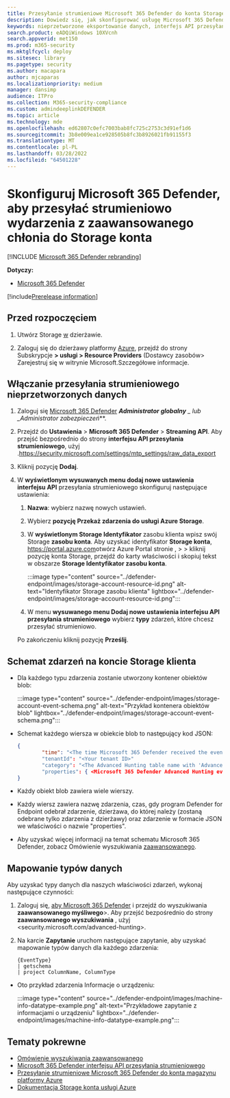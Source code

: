 ```yaml
---
title: Przesyłanie strumieniowe Microsoft 365 Defender do konta Storage
description: Dowiedz się, jak skonfigurować usługę Microsoft 365 Defender przesyłania strumieniowego wydarzeń zaawansowanego chłonia na Storage konto.
keywords: nieprzetworzone eksportowanie danych, interfejs API przesyłania strumieniowego, interfejs API, centrum wydarzeń, magazyn platformy Azure, konto magazynu, zaawansowane szukanie, pierwotne udostępnianie danych
search.product: eADQiWindows 10XVcnh
search.appverid: met150
ms.prod: m365-security
ms.mktglfcycl: deploy
ms.sitesec: library
ms.pagetype: security
ms.author: macapara
author: mjcaparas
ms.localizationpriority: medium
manager: dansimp
audience: ITPro
ms.collection: M365-security-compliance
ms.custom: admindeeplinkDEFENDER
ms.topic: article
ms.technology: mde
ms.openlocfilehash: ed62807c0efc7003bab8fc725c2753c3d91ef1d6
ms.sourcegitcommit: 3b8e009ea1ce928505b8fc3b8926021fb91155f3
ms.translationtype: MT
ms.contentlocale: pl-PL
ms.lasthandoff: 03/28/2022
ms.locfileid: "64501228"
---
```

# <a name="configure-microsoft-365-defender-to-stream-advanced-hunting-events-to-your-storage-account"></a>Skonfiguruj Microsoft 365 Defender, aby przesyłać strumieniowo wydarzenia z zaawansowanego chłonia do Storage konta

[!INCLUDE [Microsoft 365 Defender rebranding](../../includes/microsoft-defender.md)]


**Dotyczy:**
- [Microsoft 365 Defender](https://go.microsoft.com/fwlink/?linkid=2118804)

[!include[Prerelease information](../../includes/prerelease.md)]

## <a name="before-you-begin"></a>Przed rozpoczęciem

1. Utwórz Storage [w](/azure/storage/common/storage-account-overview) dzierżawie.

2. Zaloguj się do dzierżawy platformy [Azure](https://ms.portal.azure.com/), przejdź do strony Subskrypcje **> usługi > Resource Providers** (Dostawcy zasobów> Zarejestruj się w witrynie Microsoft.Szczegółowe informacje.

## <a name="enable-raw-data-streaming"></a>Włączanie przesyłania strumieniowego nieprzetworzonych danych

1. Zaloguj się <a href="https://go.microsoft.com/fwlink/p/?linkid=2077139" target="_blank">Microsoft 365 Defender</a> ***Administrator globalny** _ lub _*_Administrator zabezpieczeń_**.

2. Przejdź do **Ustawienia** \> **Microsoft 365 Defender** \> **Streaming API**. Aby przejść bezpośrednio do strony **interfejsu API przesyłania strumieniowego**, użyj .<https://security.microsoft.com/settings/mtp_settings/raw_data_export>

3. Kliknij pozycję **Dodaj**.

4. W **wyświetlonym wysuwanych menu dodaj nowe ustawienia interfejsu API** przesyłania strumieniowego skonfiguruj następujące ustawienia:
   1. **Nazwa**: wybierz nazwę nowych ustawień.
   2. Wybierz **pozycję Przekaż zdarzenia do usługi Azure Storage**.
   3. W **wyświetlonym Storage Identyfikator** zasobu klienta wpisz swój Storage **zasobu konta**. Aby uzyskać identyfikator **Storage konta**, <https://portal.azure.com>otwórz Azure Portal stronie ,  \> \> kliknij pozycję konta Storage, przejdź do karty właściwości i skopiuj tekst w obszarze **Storage Identyfikator zasobu konta**.

      :::image type="content" source="../defender-endpoint/images/storage-account-resource-id.png" alt-text="Identyfikator Storage zasobu klienta" lightbox="../defender-endpoint/images/storage-account-resource-id.png":::

   4. W menu **wysuwanego menu Dodaj nowe ustawienia interfejsu API przesyłania strumieniowego** wybierz **typy** zdarzeń, które chcesz przesyłać strumieniowo.

   Po zakończeniu kliknij pozycję **Prześlij**.

## <a name="the-schema-of-the-events-in-the-storage-account"></a>Schemat zdarzeń na koncie Storage klienta

- Dla każdego typu zdarzenia zostanie utworzony kontener obiektów blob:

  :::image type="content" source="../defender-endpoint/images/storage-account-event-schema.png" alt-text="Przykład kontenera obiektów blob" lightbox="../defender-endpoint/images/storage-account-event-schema.png":::

- Schemat każdego wiersza w obiekcie blob to następujący kod JSON:

  ```JSON
  {
          "time": "<The time Microsoft 365 Defender received the event>"
          "tenantId": "<Your tenant ID>"
          "category": "<The Advanced Hunting table name with 'AdvancedHunting-' prefix>"
          "properties": { <Microsoft 365 Defender Advanced Hunting event as Json> }
  }
  ```

- Każdy obiekt blob zawiera wiele wierszy.

- Każdy wiersz zawiera nazwę zdarzenia, czas, gdy program Defender for Endpoint odebrał zdarzenie, dzierżawa, do której należy (zostaną odebrane tylko zdarzenia z dzierżawy) oraz zdarzenie w formacie JSON we właściwości o nazwie "properties".

- Aby uzyskać więcej informacji na temat schematu Microsoft 365 Defender, zobacz Omówienie wyszukiwania [zaawansowanego](../defender/advanced-hunting-overview.md).

## <a name="data-types-mapping"></a>Mapowanie typów danych

Aby uzyskać typy danych dla naszych właściwości zdarzeń, wykonaj następujące czynności:

1. Zaloguj się, <a href="https://go.microsoft.com/fwlink/p/?linkid=2077139" target="_blank">aby Microsoft 365 Defender</a> i przejdź do wyszukiwania **zaawansowanego myśliwego**\>. Aby przejść bezpośrednio do strony **zaawansowanego wyszukiwania** , użyj <security.microsoft.com/advanced-hunting>.

2. Na karcie **Zapytanie** uruchom następujące zapytanie, aby uzyskać mapowanie typów danych dla każdego zdarzenia:

   ```text
   {EventType}
   | getschema
   | project ColumnName, ColumnType
   ```

- Oto przykład zdarzenia Informacje o urządzeniu:

  :::image type="content" source="../defender-endpoint/images/machine-info-datatype-example.png" alt-text="Przykładowe zapytanie z informacjami o urządzeniu" lightbox="../defender-endpoint/images/machine-info-datatype-example.png":::

## <a name="related-topics"></a>Tematy pokrewne

- [Omówienie wyszukiwania zaawansowanego](../defender/advanced-hunting-overview.md)
- [Microsoft 365 Defender interfejsu API przesyłania strumieniowego](streaming-api.md)
- [Przesyłanie strumieniowe Microsoft 365 Defender do konta magazynu platformy Azure](streaming-api-storage.md)
- [Dokumentacja Storage konta usługi Azure](/azure/storage/common/storage-account-overview)
